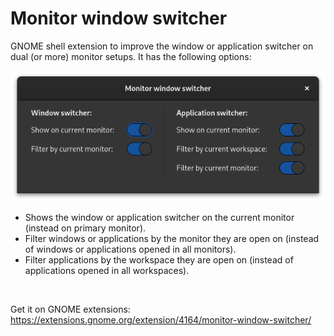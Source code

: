 # Monitor window switcher

GNOME shell extension to improve the window or application switcher on dual (or more) monitor setups. It has the following options:

![Screenshot](screenshot.png)

- Shows the window or application switcher on the current monitor (instead on primary monitor).
- Filter windows or applications by the monitor they are open on (instead of windows or applications opened in all monitors).
- Filter applications by the workspace they are open on (instead of applications opened in all workspaces).

&nbsp;

Get it on GNOME extensions: https://extensions.gnome.org/extension/4164/monitor-window-switcher/
